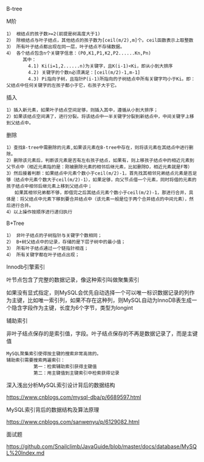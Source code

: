 B-tree

M阶

```shell
1） 根结点的孩子数>=2(前提是树高度大于1)
2） 除根结点与叶子结点，其他结点的孩子数为[ceil(m/2),m]个。ceil函数表示上取整数
3） 所有叶子结点都出现在同一层，叶子结点不存储数据。
4） 各个结点包含n个关键字信息：(P0,K1,P1,K2,P2......Kn,Pn)
      其中：
        4.1) Ki(i=1,2......n)为关键字，且K(i-1)<Ki，即从小到大排序
        4.2) 关键字的个数n必须满足：[ceil(m/2)-1,m-1]
        4.3) Pi指向子树，且指针P(i-1)所指向的子树结点中所有关键字均小于Ki。即：父结点中任何关键字的左孩子都小于它，右孩子大于它。
```

插入

```shell
1）插入新元素，如果叶子结点空间足够，则插入其中，遵循从小到大排序；
2）如果该结点空间满了，进行分裂。将该结点中一半关键字分裂到新结点中，中间关键字上移到父结点中。
```

删除

```shell
1）查找B-tree中需删除的元素,如果该元素在B-tree中存在，则将该元素在其结点中进行删除。
2）删除该元素后，判断该元素是否有左右孩子结点，如果有，则上移孩子结点中的相近元素到父节点中（相近元素指的是：刚被删除元素的相邻后继元素，比如删除D，相近元素就是F等）
3）然后接着判断：如果结点中元素个数小于ceil(m/2)-1，首先找其相邻兄弟结点元素是否足够（结点中元素个数大于ceil(m/2)-1），如果足够，向父节点借一个元素，同时将借的元素的孩子结点中相邻后继元素上移到父结点中；
   如果其相邻兄弟都不够，即借完之后其结点元素个数小于ceil(m/2)-1，那进行合并，具体是：将父结点中元素下移到要合并结点中（该元素一般是位于两个合并结点的中间元素），然后进行合并。
4）以上操作按顺序进行递归执行
```



B+Tree 

```shell
1） 非叶子结点的子树指针与关键字个数相同；
2） B+树父结点中的记录，存储的是下层子树中的最小值；
3） 所有叶子结点通过一个链指针相连；
4） 所有关键字都在叶子结点出现；
```

Innodb引擎索引 

叶节点包含了完整的数据记录，像这种索引叫做聚集索引 

如果没有显式指定，则MySQL会优先自动选择一个可以唯一标识数据记录的列作为主键，比如唯一索引列，如果不存在这种列，则MySQL自动为InnoDB表生成一个隐含字段作为主键，长度为6个字节，类型为longint 



辅助索引 

非叶子结点保存的是索引值，字段。叶子结点保存的不再是数据记录了，而是主键值 

```shell
MySQL聚集索引使得按主键的搜索非常高效的。
辅助索引需要搜索两遍索引：
          第一：检索辅助索引获得主键值
          第二：用主键值到主键索引中检索获得记录
```









































































深入浅出分析MySQL索引设计背后的数据结构

https://www.cnblogs.com/mysql-dba/p/6689597.html

MySQL索引背后的数据结构及算法原理

https://www.cnblogs.com/sanwenyu/p/6129082.html

面试题

https://github.com/Snailclimb/JavaGuide/blob/master/docs/database/MySQL%20Index.md

